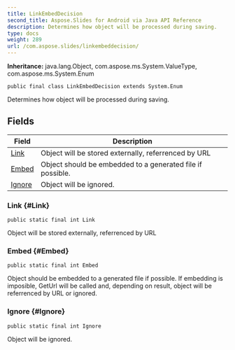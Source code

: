 ```yaml
---
title: LinkEmbedDecision
second_title: Aspose.Slides for Android via Java API Reference
description: Determines how object will be processed during saving.
type: docs
weight: 289
url: /com.aspose.slides/linkembeddecision/
---
```

**Inheritance:**
java.lang.Object, com.aspose.ms.System.ValueType, com.aspose.ms.System.Enum
```
public final class LinkEmbedDecision extends System.Enum
```

Determines how object will be processed during saving.
## Fields

| Field | Description |
| --- | --- |
| [Link](#Link) | Object will be stored externally, referrenced by URL |
| [Embed](#Embed) | Object should be embedded to a generated file if possible. |
| [Ignore](#Ignore) | Object will be ignored. |
### Link {#Link}
```
public static final int Link
```


Object will be stored externally, referrenced by URL

### Embed {#Embed}
```
public static final int Embed
```


Object should be embedded to a generated file if possible. If embedding is imposible, GetUrl will be called and, depending on result, object will be referrenced by URL or ignored.

### Ignore {#Ignore}
```
public static final int Ignore
```


Object will be ignored.

